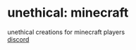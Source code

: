 # unethical: minecraft 
unethical creations for minecraft players </br>
[discord](https://discord.gg/vhJ8Dsp9qa)
